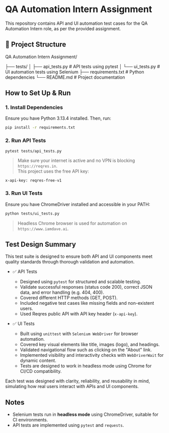 # QA Automation Intern Assignment

This repository contains API and UI automation test cases for the QA Automation Intern role, as per the provided assignment.

## 📁 Project Structure

QA Automation Intern Assignment/

├── tests/
│   ├── api_tests.py       # API tests using pytest
│   └── ui_tests.py        # UI automation tests using Selenium
├── requirements.txt       # Python dependencies
└── README.md              # Project documentation


## How to Set Up & Run

### 1. Install Dependencies

Ensure you have Python 3.13.4 installed. Then, run:

```bash
pip install -r requirements.txt
```

### 2. Run API Tests

```bash
pytest tests/api_tests.py
```

> Make sure your internet is active and no VPN is blocking `https://reqres.in`.  
> This project uses the free API key:
```http
x-api-key: reqres-free-v1
```

### 3. Run UI Tests

Ensure you have ChromeDriver installed and accessible in your PATH:

```bash
python tests/ui_tests.py
```

> Headless Chrome browser is used for automation on `https://www.iamdave.ai`.


## Test Design Summary

This test suite is designed to ensure both API and UI components meet quality standards through thorough validation and automation.

- ✅ API Tests
    - Designed using `pytest` for structured and scalable testing.
    - Validate successful responses (status code 200), correct JSON data, and error handling (e.g. 404, 400).
    - Covered different HTTP methods (GET, POST).
    - Included negative test cases like missing fields and non-existent users.
    - Used Reqres public API with API key header (`x-api-key`).

- ✅ UI Tests
    - Built using `unittest` with `Selenium WebDriver` for browser automation.
    - Covered key visual elements like title, images (logo), and headings.
    - Validated navigational flow such as clicking on the "About" link.
    - Implemented visibility and interactivity checks with `WebDriverWait` for dynamic content.
    - Tests are designed to work in headless mode using Chrome for CI/CD compatibility.

Each test was designed with clarity, reliability, and reusability in mind, simulating how real users interact with APIs and UI components.

## Notes

- Selenium tests run in **headless mode** using ChromeDriver, suitable for CI environments.
- API tests are implemented using `pytest` and `requests`.
